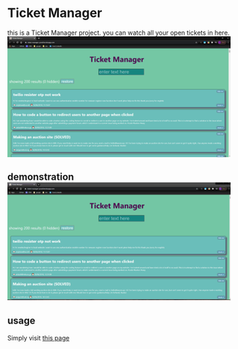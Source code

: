 # Ticket Manager

this is a Ticket Manager project.
you can watch all your open tickets in here.
![pic1](./readme-files/ticketScreenShot.png)

## demonstration ![gif](./readme-files/ticketGif.gif)

## usage

Simply visit [this page](https://ticket-manager-yuval.herokuapp.com/)
